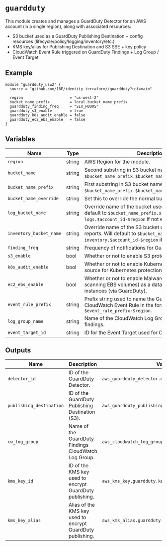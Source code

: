 # `guardduty`

This module creates and manages a GuardDuty Detector for an AWS account (in a single region), along with associated resources:

- S3 bucket used as a GuardDuty Publishing Destination + config resources (lifecycle/policy/logging/inventory/etc.)
- KMS key/alias for Publishing Destination and S3 SSE + key policy
- CloudWatch Event Rule triggered on GuardDuty Findings + Log Group / Event Target

## Example

```hcl
module "guardduty_usw2" {
  source = "github.com/18F/identity-terraform//guardduty?ref=main"

  region                     = "us-west-2"
  bucket_name_prefix         = local.bucket_name_prefix
  guardduty_finding_freq     = "SIX_HOURS"
  guardduty_s3_enable        = true
  guardduty_k8s_audit_enable = false
  guardduty_ec2_ebs_enable   = false
}
```

## Variables

| Name                    | Type   | Description                                                                                                                                                      | Required | Default                  |
| -----                   | -----  | -----                                                                                                                                                            | -----    | -----                    |
| `region`                | string | AWS Region for the module.                                                                                                                                       | YES      | `us-west-2`              |
| `bucket_name`           | string | Second substring in S3 bucket name of `$bucket_name_prefix.$bucket_name.$account_id-$region`.                                                                    | YES      | `guardduty`              |
| `bucket_name_prefix`    | string | First substring in S3 bucket name of `$bucket_name_prefix.$bucket_name.$account_id-$region`.                                                                     | YES      | N/A                      |
| `bucket_name_override`  | string | Set this to override the normal bucket naming schema.                                                                                                            | NO       | N/A                      |
| `log_bucket_name`       | string | Override name of the bucket used for S3 logging. Will default to `$bucket_name_prefix.s3-access-logs.$account_id-$region` if not explicitly declared.            | NO       | N/A                      |
| `inventory_bucket_name` | string | Override name of the S3 bucket used for S3 Inventory reports. Will default to `$bucket_name_prefix.s3-inventory.$account_id-$region` if not explicitly declared. | NO       | N/A                      |
| `finding_freq`          | string | Frequency of notifications for GuardDuty findings.                                                                                                               | YES      | `SIX_HOURS`              |
| `s3_enable`             | bool   | Whether or not to enable S3 protection in GuardDuty.                                                                                                             | YES      | **false**                |
| `k8s_audit_enable`      | bool   | Whether or not to enable Kubernetes audit logs as a data source for Kubernetes protection (via GuardDuty).                                                       | YES      | **false**                |
| `ec2_ebs_enable`        | bool   | Whether or not to enable Malware Protection (via scanning EBS volumes) as a data source for EC2 instances (via GuardDuty).                                       | YES      | **false**                |
| `event_rule_prefix`     | string | Prefix string used to name the GuardDuty Findings CloudWatch Event Rule in the form `$event_rule_prefix-$region.`                                                | YES      | `GuardDutyFindings`      |
| `log_group_name`        | string | Name of the CloudWatch Log Group to log GuardDuty findings.                                                                                                      | YES      | `/aws/events/gdfindings` |
| `event_target_id`       | string | ID for the Event Target used for CloudWatch Logs.                                                                                                                | YES      | `GDFindingsToCWLogs`     |

## Outputs

| Name                     | Description                                                | Value                                              |
| -----                    | -----                                                      | -----                                              |
| `detector_id`            | ID of the GuardDuty Detector.                              | `aws_guardduty_detector.main.id`                   |
| `publishing_destination` | ID of the GuardDuty Publishing Destination (S3).           | `aws_guardduty_publishing_destination.s3.id`       |
| `cw_log_group`           | Name of the GuardDuty Findings CloudWatch Log Group.       | `aws_cloudwatch_log_group.guardduty_findings.name` |
| `kms_key_id`             | ID of the KMS key used to encrypt GuardDuty publishing.    | `aws_kms_key.guardduty.key_id`                     |
| `kms_key_alias`          | Alias of the KMS key used to encrypt GuardDuty publishing. | `aws_kms_alias.guardduty.name`                     |
